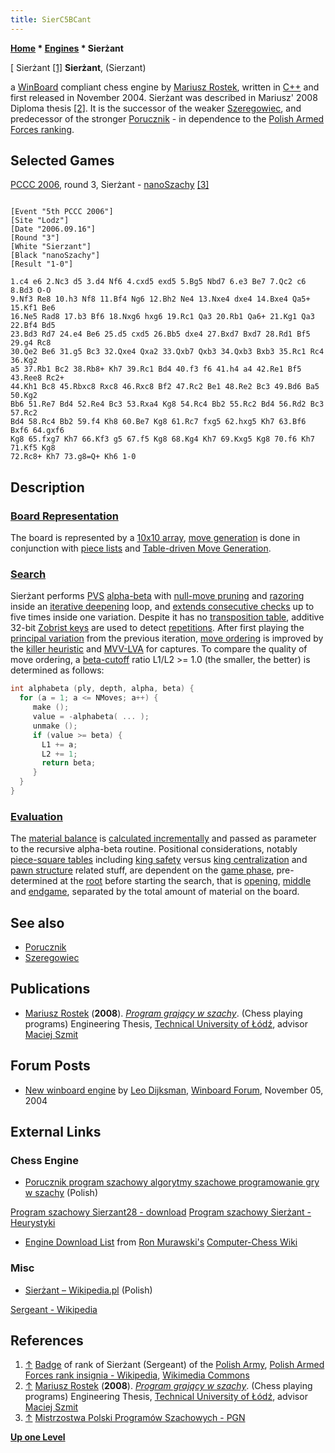 ```yaml
---
title: SierC5BCant
---
```

**[Home](Home "Home") \* [Engines](Engines "Engines") \* Sierżant**



[ Sierżant <a id="cite-note-1" href="#cite-ref-1">[1]</a>
**Sierżant**, (Sierzant)  

a [WinBoard](WinBoard "WinBoard") compliant chess engine by [Mariusz Rostek](Mariusz_Rostek "Mariusz Rostek"), written in [C++](Cpp "Cpp") and first released in November 2004. 
Sierżant was described in Mariusz' 2008 Diploma thesis <a id="cite-note-2" href="#cite-ref-2">[2]</a>. 
It is the successor of the weaker [Szeregowiec](Szeregowiec "Szeregowiec"), and predecessor of the stronger [Porucznik](Porucznik "Porucznik") - in dependence to the [Polish Armed Forces ranking](https://en.wikipedia.org/wiki/Polish_Armed_Forces_rank_insignia).



## Selected Games


[PCCC 2006](PCCC_2006 "PCCC 2006"), round 3, Sierżant - [nanoSzachy](NanoSzachy "NanoSzachy") <a id="cite-note-3" href="#cite-ref-3">[3]</a>




```

[Event "5th PCCC 2006"]
[Site "Lodz"]
[Date "2006.09.16"]
[Round "3"]
[White "Sierzant"]
[Black "nanoSzachy"]
[Result "1-0"]

1.c4 e6 2.Nc3 d5 3.d4 Nf6 4.cxd5 exd5 5.Bg5 Nbd7 6.e3 Be7 7.Qc2 c6 8.Bd3 O-O 
9.Nf3 Re8 10.h3 Nf8 11.Bf4 Ng6 12.Bh2 Ne4 13.Nxe4 dxe4 14.Bxe4 Qa5+ 15.Kf1 Be6 
16.Ne5 Rad8 17.b3 Bf6 18.Nxg6 hxg6 19.Rc1 Qa3 20.Rb1 Qa6+ 21.Kg1 Qa3 22.Bf4 Bd5 
23.Bd3 Rd7 24.e4 Be6 25.d5 cxd5 26.Bb5 dxe4 27.Bxd7 Bxd7 28.Rd1 Bf5 29.g4 Rc8 
30.Qe2 Be6 31.g5 Bc3 32.Qxe4 Qxa2 33.Qxb7 Qxb3 34.Qxb3 Bxb3 35.Rc1 Rc4 36.Kg2 
a5 37.Rb1 Bc2 38.Rb8+ Kh7 39.Rc1 Bd4 40.f3 f6 41.h4 a4 42.Re1 Bf5 43.Ree8 Rc2+ 
44.Kh1 Bc8 45.Rbxc8 Rxc8 46.Rxc8 Bf2 47.Rc2 Be1 48.Re2 Bc3 49.Bd6 Ba5 50.Kg2 
Bb6 51.Re7 Bd4 52.Re4 Bc3 53.Rxa4 Kg8 54.Rc4 Bb2 55.Rc2 Bd4 56.Rd2 Bc3 57.Rc2 
Bd4 58.Rc4 Bb2 59.f4 Kh8 60.Be7 Kg8 61.Rc7 fxg5 62.hxg5 Kh7 63.Bf6 Bxf6 64.gxf6 
Kg8 65.fxg7 Kh7 66.Kf3 g5 67.f5 Kg8 68.Kg4 Kh7 69.Kxg5 Kg8 70.f6 Kh7 71.Kf5 Kg8
72.Rc8+ Kh7 73.g8=Q+ Kh6 1-0

```

## Description


### [Board Representation](Board_Representation "Board Representation")


The board is represented by a [10x10 array](Mailbox "Mailbox"), [move generation](Move_Generation "Move Generation") is done in conjunction with [piece lists](Piece-Lists "Piece-Lists") and [Table-driven Move Generation](Table-driven_Move_Generation "Table-driven Move Generation"). 



### [Search](Search "Search")


Sierżant performs [PVS](Principal_Variation_Search "Principal Variation Search") [alpha-beta](Alpha-Beta "Alpha-Beta") with [null-move pruning](Null_Move_Pruning "Null Move Pruning") and [razoring](Razoring "Razoring") inside an [iterative deepening](Iterative_Deepening "Iterative Deepening") loop, 
and [extends consecutive checks](Check_Extensions "Check Extensions") up to five times inside one variation. Despite it has no [transposition table](Transposition_Table "Transposition Table"), additive 32-bit [Zobrist keys](Zobrist_Hashing "Zobrist Hashing") are used to detect [repetitions](Repetitions "Repetitions"). 
After first playing the [principal variation](Principal_Variation "Principal Variation") from the previous iteration, [move ordering](Move_Ordering "Move Ordering") is improved by the [killer heuristic](Killer_Heuristic "Killer Heuristic") and [MVV-LVA](MVV-LVA "MVV-LVA") for captures. 
To compare the quality of move ordering, a [beta-cutoff](Beta-Cutoff "Beta-Cutoff") ratio L1/L2 >= 1.0 (the smaller, the better) is determined as follows:




```C++
int alphabeta (ply, depth, alpha, beta) {
  for (a = 1; a <= NMoves; a++) {
     make ();
     value = -alphabeta( ... );
     unmake ();
     if (value >= beta) {
       L1 += a;
       L2 += 1;
       return beta;
     }
  }
}

```

### [Evaluation](Evaluation "Evaluation")


The [material balance](Material#Balance "Material") is [calculated incrementally](Incremental_Updates "Incremental Updates") and passed as parameter to the recursive alpha-beta routine. Positional considerations, notably [piece-square tables](Piece-Square_Tables "Piece-Square Tables") including [king safety](King_Safety "King Safety") versus [king centralization](King_Centralization "King Centralization") and [pawn structure](Pawn_Structure "Pawn Structure") related stuff, are dependent on the [game phase](Game_Phases "Game Phases"), pre-determined at the [root](Root "Root") before starting the search, that is [opening](Opening "Opening"), [middle](Middlegame "Middlegame") and [endgame](Endgame "Endgame"), separated by the total amount of material on the board.



## See also


* [Porucznik](Porucznik "Porucznik")
* [Szeregowiec](Szeregowiec "Szeregowiec")


## Publications


* [Mariusz Rostek](Mariusz_Rostek "Mariusz Rostek") (**2008**). *[Program grający w szachy](http://strony.toya.net.pl/~sierzant29/nowosci.html)*. (Chess playing programs) Engineering Thesis, [Technical University of Łódź](Technical_University_of_%C5%81%C3%B3d%C5%BA "Technical University of Łódź"), advisor [Maciej Szmit](Maciej_Szmit "Maciej Szmit")


## Forum Posts


* [New winboard engine](http://www.open-aurec.com/wbforum/viewtopic.php?f=2&t=502&p=1879) by [Leo Dijksman](Leo_Dijksman "Leo Dijksman"), [Winboard Forum](Computer_Chess_Forums "Computer Chess Forums"), November 05, 2004


## External Links


### Chess Engine


* [Porucznik program szachowy algorytmy szachowe programowanie gry w szachy](http://strony.toya.net.pl/~sierzant29/) (Polish)


 [Program szachowy Sierzant28 - download](http://strony.toya.net.pl/~sierzant29/download.html)
 [Program szachowy Sierżant - Heurystyki](http://strony.toya.net.pl/~sierzant29/algorytmy.html)
* [Engine Download List](http://www.computer-chess.org/doku.php?id=computer_chess:wiki:download:engine_download_list) from [Ron Murawski's](Ron_Murawski "Ron Murawski") [Computer-Chess Wiki](http://computer-chess.org/doku.php?id=home)


### Misc


* [Sierżant – Wikipedia.pl](https://pl.wikipedia.org/wiki/Sier%C5%BCant) (Polish)


 [Sergeant - Wikipedia](https://en.wikipedia.org/wiki/Sergeant)
## References


1. <a id="cite-ref-1" href="#cite-note-1">↑</a> [Badge](https://en.wikipedia.org/wiki/Badge) of rank of Sierżant (Sergeant) of the [Polish Army](https://en.wikipedia.org/wiki/Polish_Land_Forces), [Polish Armed Forces rank insignia - Wikipedia](https://en.wikipedia.org/wiki/Polish_Armed_Forces_rank_insignia), [Wikimedia Commons](https://en.wikipedia.org/wiki/Wikimedia_Commons)
2. <a id="cite-ref-2" href="#cite-note-2">↑</a> [Mariusz Rostek](Mariusz_Rostek "Mariusz Rostek") (**2008**). *[Program grający w szachy](http://strony.toya.net.pl/~sierzant29/nowosci.html)*. (Chess playing programs) Engineering Thesis, [Technical University of Łódź](Technical_University_of_%C5%81%C3%B3d%C5%BA "Technical University of Łódź"), advisor [Maciej Szmit](Maciej_Szmit "Maciej Szmit")
3. <a id="cite-ref-3" href="#cite-note-3">↑</a> [Mistrzostwa Polski Programów Szachowych - PGN](http://mpps.maciej.szmit.info/mpps-5/)

**[Up one Level](Engines "Engines")**







 
